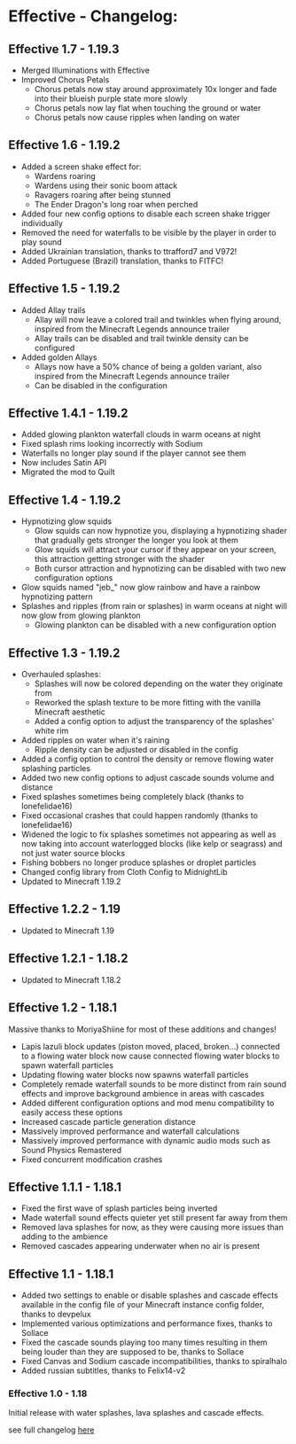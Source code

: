 # Effective - Changelog:

## Effective 1.7 - 1.19.3
- Merged Illuminations with Effective
- Improved Chorus Petals
  - Chorus petals now stay around approximately 10x longer and fade into their blueish purple state more slowly
  - Chorus petals now lay flat when touching the ground or water
  - Chorus petals now cause ripples when landing on water

## Effective 1.6 - 1.19.2
- Added a screen shake effect for:
  - Wardens roaring
  - Wardens using their sonic boom attack
  - Ravagers roaring after being stunned
  - The Ender Dragon's long roar when perched
- Added four new config options to disable each screen shake trigger individually
- Removed the need for waterfalls to be visible by the player in order to play sound
- Added Ukrainian translation, thanks to ttrafford7 and V972!
- Added Portuguese (Brazil) translation, thanks to FITFC!

## Effective 1.5 - 1.19.2
- Added Allay trails
  - Allay will now leave a colored trail and twinkles when flying around, inspired from the Minecraft Legends announce trailer
  - Allay trails can be disabled and trail twinkle density can be configured
- Added golden Allays
  - Allays now have a 50% chance of being a golden variant, also inspired from the Minecraft Legends announce trailer
  - Can be disabled in the configuration

## Effective 1.4.1 - 1.19.2
- Added glowing plankton waterfall clouds in warm oceans at night
- Fixed splash rims looking incorrectly with Sodium
- Waterfalls no longer play sound if the player cannot see them
- Now includes Satin API
- Migrated the mod to Quilt

## Effective 1.4 - 1.19.2
- Hypnotizing glow squids
  - Glow squids can now hypnotize you, displaying a hypnotizing shader that gradually gets stronger the longer you look at them
  - Glow squids will attract your cursor if they appear on your screen, this attraction getting stronger with the shader
  - Both cursor attraction and hypnotizing can be disabled with two new configuration options
- Glow squids named "jeb_" now glow rainbow and have a rainbow hypnotizing pattern
- Splashes and ripples (from rain or splashes) in warm oceans at night will now glow from glowing plankton
  - Glowing plankton can be disabled with a new configuration option

## Effective 1.3 - 1.19.2
- Overhauled splashes:
  - Splashes will now be colored depending on the water they originate from
  - Reworked the splash texture to be more fitting with the vanilla Minecraft aesthetic
  - Added a config option to adjust the transparency of the splashes' white rim
- Added ripples on water when it's raining
  - Ripple density can be adjusted or disabled in the config
- Added a config option to control the density or remove flowing water splashing particles
- Added two new config options to adjust cascade sounds volume and distance
- Fixed splashes sometimes being completely black (thanks to lonefelidae16)
- Fixed occasional crashes that could happen randomly (thanks to lonefelidae16)
- Widened the logic to fix splashes sometimes not appearing as well as now taking into account waterlogged blocks (like kelp or seagrass) and not just water source blocks
- Fishing bobbers no longer produce splashes or droplet particles
- Changed config library from Cloth Config to MidnightLib
- Updated to Minecraft 1.19.2

## Effective 1.2.2 - 1.19
- Updated to Minecraft 1.19

## Effective 1.2.1 - 1.18.2
- Updated to Minecraft 1.18.2

## Effective 1.2 - 1.18.1
Massive thanks to MoriyaShiine for most of these additions and changes!
- Lapis lazuli block updates (piston moved, placed, broken...) connected to a flowing water block now cause connected flowing water blocks to spawn waterfall particles
- Updating flowing water blocks now spawns waterfall particles
- Completely remade waterfall sounds to be more distinct from rain sound effects and improve background ambience in areas with cascades
- Added different configuration options and mod menu compatibility to easily access these options
- Increased cascade particle generation distance
- Massively improved performance and waterfall calculations
- Massively improved performance with dynamic audio mods such as Sound Physics Remastered
- Fixed concurrent modification crashes

## Effective 1.1.1 - 1.18.1
- Fixed the first wave of splash particles being inverted
- Made waterfall sound effects quieter yet still present far away from them
- Removed lava splashes for now, as they were causing more issues than adding to the ambience
- Removed cascades appearing underwater when no air is present

## Effective 1.1 - 1.18.1
- Added two settings to enable or disable splashes and cascade effects available in the config file of your Minecraft instance config folder, thanks to devpelux
- Implemented various optimizations and performance fixes, thanks to Sollace
- Fixed the cascade sounds playing too many times resulting in them being louder than they are supposed to be, thanks to Sollace
- Fixed Canvas and Sodium cascade incompatibilities, thanks to spiralhalo
- Added russian subtitles, thanks to Felix14-v2

### Effective 1.0 - 1.18
Initial release with water splashes, lava splashes and cascade effects.


see full changelog [here](https://github.com/Ladysnake/Effective/blob/main/CHANGELOG.md "Changelog")
